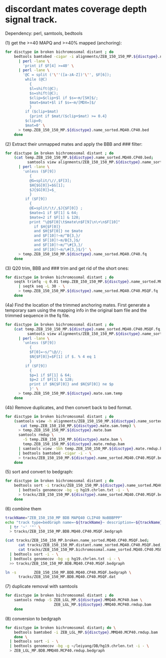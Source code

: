 # discordant mates coverage depth signal track.

Dependency: perl, samtools, bedtools

(1) get the >=40 MAPQ and >=40% mapped (anchoring):

```bash  
for disctype in broken bichromosomal distant ; do
    bedtools bamtobed -cigar -i alignments/ZEB_150_150_MP.${disctype}.name_sorted.bam \
      | perl -lane \
        'print if $F[4] >=40' \
      | perl -lane \
        '@C = split ('\''([a-zA-Z])'\'', $F[6]);
         while (@C)
           {
           $l=shift(@C);
           $s=shift(@C);
           $clip=$clip+$l if $s=~m/[SH]$/;
           $mat=$mat+$l if $s=~m/[MDX=]$/
           }
         if ($clip+$mat)
           {print if $mat/($clip+$mat) >= 0.4}
         $clip=0;
         $mat=0' \
      > temp.ZEB_150_150_MP.${disctype}.name_sorted.MQ40.CP40.bed
    done
```

(2) Extract their unmapped mates and apply the BBB and ### filter:

```bash  
for disctype in broken bichromosomal distant ; do
    (cat temp.ZEB_150_150_MP.${disctype}.name_sorted.MQ40.CP40.bed;
          samtools view alignments/ZEB_150_150_MP.${disctype}.name_sorted.bam) \
      | perl -lane \
        'unless ($F[9])
           {
           @G=split/\//,$F[3];
           $H{$G[0]}=$G[1];
           $J{$G[0]}=$_
           }
         if ($F[9])
           {
           @E=split/\t/,$J{$F[0]} ;
           $mate=1 if $F[1] & 64;
           $mate=2 if $F[1] & 128;
           print "\@$F[0]\t$mate\n$F[9]\n\+\n$F[10]"
             if $H{$F[0]}
             and $H{$F[0]} ne $mate
             and $F[10]!~m/^B{3,}/
             and $F[10]!~m/B{3,}$/
             and $F[10]!~m/^\#{3,}/
             and $F[10]!~m/\#{3,}$/}' \
      > temp.ZEB_150_150_MP.${disctype}.name_sorted.MQ40.CP40.fq
    done
```

(3) Q20 trim, BBB and ### trim and get rid of the short ones:

```bash  
for disctype in broken bichromosomal distant ; do
    seqtk trimfq -q 0.01 temp.ZEB_150_150_MP.${disctype}.name_sorted.MQ40.CP40.fq \
      | seqtk seq -L 30 - \
      > temp.ZEB_150_150_MP.${disctype}.name_sorted.MQ40.CP40.MSQF.fq
    done
```

(4a) Find the location of the trimmed anchoring mates. First generate a
temporary sam using the mapping info in the original bam file and the trimmed
sequence in the fq file.

```bash  
for disctype in broken bichromosomal distant ; do
    (cat temp.ZEB_150_150_MP.${disctype}.name_sorted.MQ40.CP40.MSQF.fq;
          samtools view alignments/ZEB_150_150_MP.${disctype}.name_sorted.bam) \
      | perl -lane \
        'unless ($F[9])
           {
           $F[0]=~s/^\@//;
           $N{$F[0]}=$F[1] if $. % 4 eq 1
           }
         if ($F[9])
           {
           $p=1 if $F[1] & 64;
           $p=2 if $F[1] & 128;
           print if $N{$F[0]} and $N{$F[0]} ne $p
           }' \
      > temp.ZEB_150_150_MP.${disctype}.mate.sam.temp
    done
```

(4b) Remove duplicates, and then convert back to bed format.

```bash  
for disctype in broken bichromosomal distant ; do
    (samtools view -h alignments/ZEB_150_150_MP.${disctype}.name_sorted.bam | grep ^@;
       cat temp.ZEB_150_150_MP.${disctype}.mate.sam.temp) \
      > temp.ZEB_150_150_MP.${disctype}.mate.bam
      samtools rmdup \
        -S temp.ZEB_150_150_MP.${disctype}.mate.bam \
        temp.ZEB_150_150_MP.${disctype}.mate.rmdup.bam
      | samtools view -Sbh temp.ZEB_150_150_MP.${disctype}.mate.rmdup.bam \
      | bedtools bamtobed -cigar -i - \
      > tracks/ZEB_150_150_MP.${disctype}.name_sorted.MQ40.CP40.MSQF.bed
    done
```

(5) sort and convert to bedgraph:

```bash  
for disctype in broken bichromosomal distant ; do
    bedtools sort -i tracks/ZEB_150_150_MP.${disctype}.name_sorted.MQ40.CP40.MSQF.bed \
      | bedtools genomecov -bg -g hg19.chrlen.txt -i - \
      > tracks/ZEB_150_150_MP.${disctype}.name_sorted.MQ40.CP40.MSQF.bedgraph
    done
```

(6) combine them

```bash  
trackName="ZEB_150_150_MP BDB MAPQ40 CLIP40 NoBBBPPP"
echo "track type=bedGraph name=~${trackName}~ description=~${trackName}~" \
  | tr '~' '"' \
  > tracks/ZEB_150_150_MP.BDB.MQ40.CP40.MSQF.bedgraph

(cat tracks/ZEB_150_150_MP.broken.name_sorted.MQ40.CP40.MSQF.bed;
      cat tracks/ZEB_150_150_MP.distant.name_sorted.MQ40.CP40.MSQF.bed;
      cat tracks/ZEB_150_150_MP.bichromosomal.name_sorted.MQ40.CP40.MSQF.bed) \
  | bedtools sort -i - \
  | bedtools genomecov -bg -g hg19.chrlen.txt -i - \
  >> tracks/ZEB_150_150_MP.BDB.MQ40.CP40.MSQF.bedgraph

ln -s        ZEB_150_150_MP.BDB.MQ40.CP40.MSQF.bedgraph \
      tracks/ZEB_150_150_MP.BDB.MQ40.CP40.MSQF.dat
```

(7) duplicate removal with samtools

```bash  
for disctype in broken bichromosomal distant ; do
    samtools rmdup -S ZEB_LGL_MP.${disctype}.MMQ40.MCP40.bam \
                      ZEB_LGL_MP.${disctype}.MMQ40.MCP40.rmdup.bam
    done
```

(8) conversion to bedgraph

```bash  
for disctype in broken bichromosomal distant; do \
    bedtools bamtobed -i ZEB_LGL_MP.${disctype}.MMQ40.MCP40.rmdup.bam
    done \
  | bedtools sort -i - \
  | bedtools genomecov -bg -g ~/leiyang/DB/hg19.chrlen.txt -i - \
  > ZEB_LGL_MP.BDB.MMQ40.MCP40.rmdup.bedgraph
```
